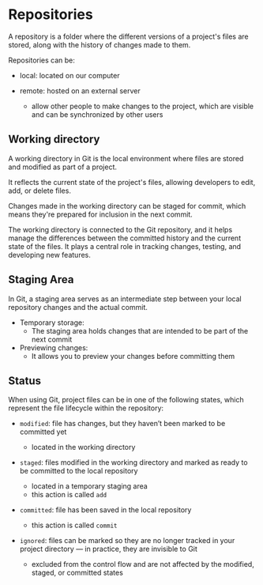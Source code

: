 # Repositories

A repository is a folder where the different versions of a project's files are stored, along with the history of changes made to them.

Repositories can be:

- local: located on our computer

- remote: hosted on an external server

  - allow other people to make changes to the project, which are visible and can be synchronized by other users

## Working directory

A working directory in Git is the local environment where files are stored and modified as part of a project.

It reflects the current state of the project's files, allowing developers to edit, add, or delete files.

Changes made in the working directory can be staged for commit, which means they're prepared for inclusion in the next commit.

The working directory is connected to the Git repository, and it helps manage the differences between the committed history and the current state of the files. It plays a central role in tracking changes, testing, and developing new features.

## Staging Area

In Git, a staging area serves as an intermediate step between your local repository changes and the actual commit.

- Temporary storage:
  - The staging area holds changes that are intended to be part of the next commit
- Previewing changes:
  - It allows you to preview your changes before committing them

## Status

When using Git, project files can be in one of the following states, which represent the file lifecycle within the repository:

- `modified`: file has changes, but they haven’t been marked to be committed yet

  - located in the working directory

- `staged`: files modified in the working directory and marked as ready to be committed to the local repository

  - located in a temporary staging area
  - this action is called `add`

- `committed`: file has been saved in the local repository

  - this action is called `commit`

- `ignored`: files can be marked so they are no longer tracked in your project directory — in practice, they are invisible to Git

  - excluded from the control flow and are not affected by the modified, staged, or committed states
